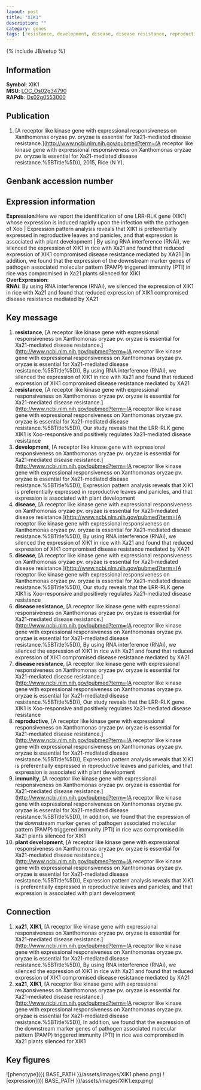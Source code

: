 ```yaml
---
layout: post
title: "XIK1"
description: ""
category: genes
tags: [resistance, development, disease, disease resistance, reproductive, immunity, plant development, Gene]
---
```

{% include JB/setup %}

## Information
__Symbol__: XIK1  
__MSU__: [LOC_Os02g34790](http://rice.plantbiology.msu.edu/cgi-bin/ORF_infopage.cgi?orf=LOC_Os02g34790)  
__RAPdb__: [Os02g0553000](http://rapdb.dna.affrc.go.jp/viewer/gbrowse_details/irgsp1?name=Os02g0553000)  

## Publication
1. [A receptor like kinase gene with expressional responsiveness on Xanthomonas oryzae pv. oryzae is essential for Xa21-mediated disease resistance.](http://www.ncbi.nlm.nih.gov/pubmed?term=(A receptor like kinase gene with expressional responsiveness on Xanthomonas oryzae pv. oryzae is essential for Xa21-mediated disease resistance.%5BTitle%5D)), 2015, Rice (N Y).

## Genbank accession number

## Expression information
__Expression__:Here we report the identification of one LRR-RLK gene (XIK1) whose expression is induced rapidly upon the infection with the pathogen of Xoo |  Expression pattern analysis reveals that XIK1 is preferentially expressed in reproductive leaves and panicles, and that expression is associated with plant development |  By using RNA interference (RNAi), we silenced the expression of XIK1 in rice with Xa21 and found that reduced expression of XIK1 compromised disease resistance mediated by XA21 |  In addition, we found that the expression of the downstream marker genes of pathogen associated molecular pattern (PAMP) triggered immunity (PTI) in rice was compromised in Xa21 plants silenced for XIK1  
__OverExpression__:  
__RNAi__: By using RNA interference (RNAi), we silenced the expression of XIK1 in rice with Xa21 and found that reduced expression of XIK1 compromised disease resistance mediated by XA21  

## Key message
1. __resistance__, [A receptor like kinase gene with expressional responsiveness on Xanthomonas oryzae pv. oryzae is essential for Xa21-mediated disease resistance.](http://www.ncbi.nlm.nih.gov/pubmed?term=(A receptor like kinase gene with expressional responsiveness on Xanthomonas oryzae pv. oryzae is essential for Xa21-mediated disease resistance.%5BTitle%5D)),  By using RNA interference (RNAi), we silenced the expression of XIK1 in rice with Xa21 and found that reduced expression of XIK1 compromised disease resistance mediated by XA21
2. __resistance__, [A receptor like kinase gene with expressional responsiveness on Xanthomonas oryzae pv. oryzae is essential for Xa21-mediated disease resistance.](http://www.ncbi.nlm.nih.gov/pubmed?term=(A receptor like kinase gene with expressional responsiveness on Xanthomonas oryzae pv. oryzae is essential for Xa21-mediated disease resistance.%5BTitle%5D)), Our study reveals that the LRR-RLK gene XIK1 is Xoo-responsive and positively regulates Xa21-mediated disease resistance
3. __development__, [A receptor like kinase gene with expressional responsiveness on Xanthomonas oryzae pv. oryzae is essential for Xa21-mediated disease resistance.](http://www.ncbi.nlm.nih.gov/pubmed?term=(A receptor like kinase gene with expressional responsiveness on Xanthomonas oryzae pv. oryzae is essential for Xa21-mediated disease resistance.%5BTitle%5D)),  Expression pattern analysis reveals that XIK1 is preferentially expressed in reproductive leaves and panicles, and that expression is associated with plant development
4. __disease__, [A receptor like kinase gene with expressional responsiveness on Xanthomonas oryzae pv. oryzae is essential for Xa21-mediated disease resistance.](http://www.ncbi.nlm.nih.gov/pubmed?term=(A receptor like kinase gene with expressional responsiveness on Xanthomonas oryzae pv. oryzae is essential for Xa21-mediated disease resistance.%5BTitle%5D)),  By using RNA interference (RNAi), we silenced the expression of XIK1 in rice with Xa21 and found that reduced expression of XIK1 compromised disease resistance mediated by XA21
5. __disease__, [A receptor like kinase gene with expressional responsiveness on Xanthomonas oryzae pv. oryzae is essential for Xa21-mediated disease resistance.](http://www.ncbi.nlm.nih.gov/pubmed?term=(A receptor like kinase gene with expressional responsiveness on Xanthomonas oryzae pv. oryzae is essential for Xa21-mediated disease resistance.%5BTitle%5D)), Our study reveals that the LRR-RLK gene XIK1 is Xoo-responsive and positively regulates Xa21-mediated disease resistance
6. __disease resistance__, [A receptor like kinase gene with expressional responsiveness on Xanthomonas oryzae pv. oryzae is essential for Xa21-mediated disease resistance.](http://www.ncbi.nlm.nih.gov/pubmed?term=(A receptor like kinase gene with expressional responsiveness on Xanthomonas oryzae pv. oryzae is essential for Xa21-mediated disease resistance.%5BTitle%5D)),  By using RNA interference (RNAi), we silenced the expression of XIK1 in rice with Xa21 and found that reduced expression of XIK1 compromised disease resistance mediated by XA21
7. __disease resistance__, [A receptor like kinase gene with expressional responsiveness on Xanthomonas oryzae pv. oryzae is essential for Xa21-mediated disease resistance.](http://www.ncbi.nlm.nih.gov/pubmed?term=(A receptor like kinase gene with expressional responsiveness on Xanthomonas oryzae pv. oryzae is essential for Xa21-mediated disease resistance.%5BTitle%5D)), Our study reveals that the LRR-RLK gene XIK1 is Xoo-responsive and positively regulates Xa21-mediated disease resistance
8. __reproductive__, [A receptor like kinase gene with expressional responsiveness on Xanthomonas oryzae pv. oryzae is essential for Xa21-mediated disease resistance.](http://www.ncbi.nlm.nih.gov/pubmed?term=(A receptor like kinase gene with expressional responsiveness on Xanthomonas oryzae pv. oryzae is essential for Xa21-mediated disease resistance.%5BTitle%5D)),  Expression pattern analysis reveals that XIK1 is preferentially expressed in reproductive leaves and panicles, and that expression is associated with plant development
9. __immunity__, [A receptor like kinase gene with expressional responsiveness on Xanthomonas oryzae pv. oryzae is essential for Xa21-mediated disease resistance.](http://www.ncbi.nlm.nih.gov/pubmed?term=(A receptor like kinase gene with expressional responsiveness on Xanthomonas oryzae pv. oryzae is essential for Xa21-mediated disease resistance.%5BTitle%5D)),  In addition, we found that the expression of the downstream marker genes of pathogen associated molecular pattern (PAMP) triggered immunity (PTI) in rice was compromised in Xa21 plants silenced for XIK1
10. __plant development__, [A receptor like kinase gene with expressional responsiveness on Xanthomonas oryzae pv. oryzae is essential for Xa21-mediated disease resistance.](http://www.ncbi.nlm.nih.gov/pubmed?term=(A receptor like kinase gene with expressional responsiveness on Xanthomonas oryzae pv. oryzae is essential for Xa21-mediated disease resistance.%5BTitle%5D)),  Expression pattern analysis reveals that XIK1 is preferentially expressed in reproductive leaves and panicles, and that expression is associated with plant development

## Connection
1. __xa21__, __XIK1__, [A receptor like kinase gene with expressional responsiveness on Xanthomonas oryzae pv. oryzae is essential for Xa21-mediated disease resistance.](http://www.ncbi.nlm.nih.gov/pubmed?term=(A receptor like kinase gene with expressional responsiveness on Xanthomonas oryzae pv. oryzae is essential for Xa21-mediated disease resistance.%5BTitle%5D)),  By using RNA interference (RNAi), we silenced the expression of XIK1 in rice with Xa21 and found that reduced expression of XIK1 compromised disease resistance mediated by XA21
2. __xa21__, __XIK1__, [A receptor like kinase gene with expressional responsiveness on Xanthomonas oryzae pv. oryzae is essential for Xa21-mediated disease resistance.](http://www.ncbi.nlm.nih.gov/pubmed?term=(A receptor like kinase gene with expressional responsiveness on Xanthomonas oryzae pv. oryzae is essential for Xa21-mediated disease resistance.%5BTitle%5D)),  In addition, we found that the expression of the downstream marker genes of pathogen associated molecular pattern (PAMP) triggered immunity (PTI) in rice was compromised in Xa21 plants silenced for XIK1

## Key figures
![phenotype]({{ BASE_PATH }}/assets/images/XIK1.pheno.png)
![expression]({{ BASE_PATH }}/assets/images/XIK1.exp.png)



